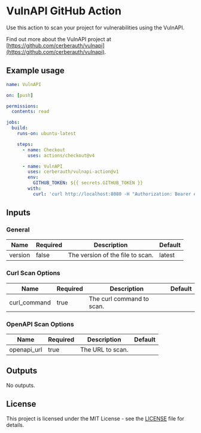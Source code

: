 # VulnAPI GitHub Action

Use this action to scan your project for vulnerabilities using the VulnAPI.

Find out more about the VulnAPI project at [https://github.com/cerberauth/vulnapi](https://github.com/cerberauth/vulnapi).

## Example usage

```yaml
name: VulnAPI

on: [push]

permissions:
  contents: read

jobs:
  build:
    runs-on: ubuntu-latest

    steps:
      - name: Checkout
        uses: actions/checkout@v4

      - name: VulnAPI
        uses: cerberauth/vulnapi-action@v1
        env:
          GITHUB_TOKEN: ${{ secrets.GITHUB_TOKEN }}
        with:
          curl: 'curl http://localhost:8080 -H "Authorization: Bearer eyJhbGci..."'
```

## Inputs

### General

| Name    | Required | Description | Default |
|---------|----------|-------------| -------- |
| version | false    | The version of the file to scan. | latest |

### Curl Scan Options

| Name    | Required | Description | Default |
|---------|----------|-------------| -------- |
| curl_command | true | The curl command to scan. | |

### OpenAPI Scan Options

| Name    | Required | Description | Default |
|---------|----------|-------------| -------- |
| openapi_url | true | The URL to scan. | |

## Outputs

No outputs.

## License

This project is licensed under the MIT License - see the [LICENSE](./LICENSE) file for details.

